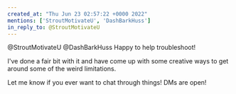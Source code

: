 ```yaml
---
created_at: "Thu Jun 23 02:57:22 +0000 2022"
mentions: ['StroutMotivateU', 'DashBarkHuss']
in_reply_to: @StroutMotivateU
---
```


@StroutMotivateU @DashBarkHuss Happy to help troubleshoot!

I've done a fair bit with it and have come up with some creative ways to get around some of the weird limitations. 

Let me know if you ever want to chat through things! DMs are open!